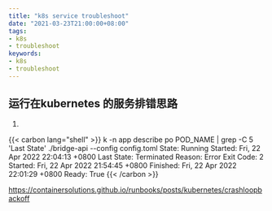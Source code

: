 ```yaml
---
title: "k8s service troubleshoot"
date: "2021-03-23T21:00:00+08:00"
tags: 
- k8s
- troubleshoot
keywords:
- k8s
- troubleshoot
---
```


## 运行在kubernetes 的服务排错思路

1. 

{{< carbon lang="shell" >}}
k -n app describe po POD_NAME | grep -C 5 'Last State'
      ./bridge-api
      --config
      config.toml
    State:          Running
      Started:      Fri, 22 Apr 2022 22:04:13 +0800
    Last State:     Terminated
      Reason:       Error
      Exit Code:    2
      Started:      Fri, 22 Apr 2022 21:54:45 +0800
      Finished:     Fri, 22 Apr 2022 22:01:29 +0800
    Ready:          True
{{< /carbon >}}

https://containersolutions.github.io/runbooks/posts/kubernetes/crashloopbackoff
